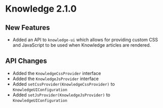 # Knowledge 2.1.0

## New Features

- Added an API to `knowledge-ui` which allows for providing custom CSS and JavaScript to be used when Knowledge articles are rendered.

## API Changes

- Added the `KnowledgeCssProvider` interface
- Added the `KnowledgeJsProvider` interface
- Added `setCssProvider(KnowledgeCssProvider)` to `KnowledgeUIConfiguration`
- Added `setJsProvider(KnowledgeJsProvider)` to `KnowledgeUIConfiguration`

